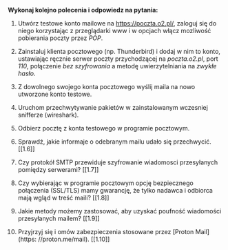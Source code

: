 **Wykonaj kolejno polecenia i odpowiedz na pytania:**

1. Utwórz testowe konto mailowe na https://poczta.o2.pl/, zaloguj się do niego korzystając z przeglądarki www i w opcjach włącz mozliwość pobierania poczty przez *POP*.

2. Zainstaluj klienta pocztowego (np. Thunderbird) i dodaj w nim to konto, ustawiając ręcznie serwer poczty przychodzącej na *poczta.o2.pl*, port *110*, połączenie *bez szyfrowania* a metodę uwierzytelniania na *zwykłe hasło*.

3. Z dowolnego swojego konta pocztowego wyślij maila na nowo utworzone konto testowe.

4. Uruchom przechwytywanie pakietów w zainstalowanym wczesniej snifferze (wireshark).

5. Odbierz pocztę z konta testowego w programie pocztowym.

6. Sprawdź, jakie informaje o odebranym mailu udało się przechwycić.
	[[1.6]]

7. Czy protokół SMTP przewiduje szyfrowanie wiadomosci przesyłanych pomiędzy serwerami?
	[[1.7]]

8. Czy wybierając w programie pocztowym opcję bezpiecznego połączenia (SSL/TLS) mamy gwarancję, że tylko nadawca i odbiorca mają wgląd w treść maili?
	[[1.8]]

9. Jakie metody możemy zastosować, aby uzyskać poufność wiadomości przesyłanych mailem?
	[[1.9]]

10. Przyjrzyj się i omów zabezpieczenia stosowane przez [Proton Mail](https: //proton.me/mail).
	[[1.10]]